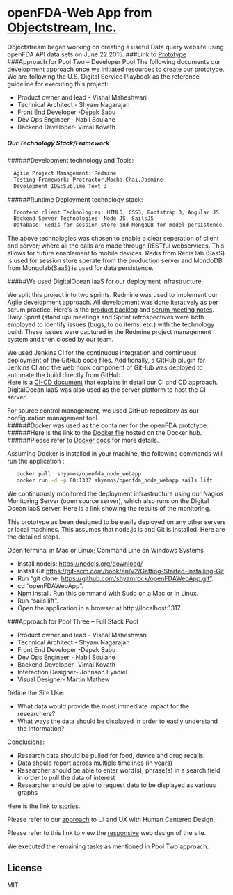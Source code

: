 # openFDA-Web App from [Objectstream, Inc.]

Objectstream	began	working	on	creating	a useful Data query website using openFDA API data sets	on	June 22 2015.
###Link to [Prototype]
###Approach	for	Pool	Two	– Developer	Pool
The	following	documents	our	development	approach	once	we	initiated	resources	to	create	our	prototype. We are	following	the	U.S.	Digital	Service	Playbook as the reference guideline for executing this project:
 - Product	owner	and	lead		- Vishal	Maheshwari
 - Technical	Architect - Shyam	Nagarajan
 - Front	End	Developer -Depak	Sabu
 - Dev	Ops	Engineer - Nabil	Soulane
 - Backend	Developer- Vimal	Kovath
  
##### Our	Technology	Stack/Framework
######Development	technology and Tools:

```sh 
  Agile Project Management: Redmine
  Testing Framework: Protractor,Mocha,Chai,Jasmine
  Development IDE:Sublime Text 3
```

######Runtime Deployment technology stack:

```sh 
  Frontend client Technologies: HTML5, CSS3, Bootstrap 3, Angular JS
  Backend Server Technologies: Node JS, SailsJS
  Database: Redis for session store and MongoDB for model persistence
```
The above technologies was chosen to enable a clear seperation of client and server; where all the calls are made through RESTful webservices. This allows for future enablement to mobile devices. Redis from Redis lab (SaaS) is used for session store sperate from the production server and MondoDB from Mongolab(SaaS) is used for data persistence.

#####We used DigitalOcean IaaS for our deployment infrastructure.

We	split	this	project	into	two	sprints.		Redmine	was	used to implement	our	Agile development	approach.		All	development	was	done iteratively	as per	scrum	practice.		Here’s	is the [product	backlog] and	[scrum meeting notes]. Daily Sprint (stand up)	meetings	and	Sprint retrospectives	were	both	employed	to	identify	issues	(bugs,	to	do	items,	etc.)	with	the	technology	build. These	issues	were	captured	in	the	Redmine	project management	system	and	then	closed	by	our	team.

We used	Jenkins	CI for the continuous	integration	and	continuous	deployment	of	the	GitHub	code	files.		Additionally,	a	GitHub	plugin	for	Jenkins	CI	and	the	web	hook	component	of	GitHub	was	deployed	to automate	the	build	directly	from	GitHub.		
Here	is	a	[CI-CD document]	that explains in detail our	CI	and	CD	approach. DigitalOcean	IaaS	was	also	used	as	the	server	platform	to	host	the	CI	server.		


For	source	control	management,	we	used GitHub	repository as our configuration management tool.		
######Docker	was	used	as	the	container	for	the	openFDA	prototype.		
######Here is the link to the [Docker file]	hosted	on	the	Docker	hub.
######Please refer to [Docker docs] for more details.	

Assuming	Docker	is	installed	in	your	machine,	the	following commands	will	run	the application	:

```sh 
   docker pull	shyamos/openfda_node_webapp
   docker run -d -p 80:1337 shyamos/openfda_node_webapp sails lift
```
We	continuously	monitored	the	deployment	infrastructure	using	our	Nagios	Monitoring	Server	(open	source	server), which also	runs	on	the	Digital	Ocean	IaaS server.		Here	is	a	link	showing	the	results	of	the	monitoring.		

This	prototype	as	been	designed	to	be	easily	deployed	on	any	other	servers	or	local	machines.	This	assumes	that	node.js	is	and	Git	is	installed. Here are	the	detailed steps.

Open	terminal	in	Mac	or	Linux;	Command	Line	on	Windows	Systems
 - Install	nodejs:	https://nodejs.org/download/
 - Install	Git:https://git-scm.com/book/en/v2/Getting-Started-Installing-Git
 - Run	“git clone:	https://github.com/shyamrock/openFDAWebApp.git”.
 - cd	“openFDAWebApp”.	
 - Npm	install.	Run	this	command	with	Sudo	on	a	Mac	or	in	Linux.
 - Run	“sails	lift”.
 - Open the	application	in	a	browser	at	http://localhost:1317.


###Approach	for	Pool	Three	– Full	Stack	Pool

 - Product	owner and	lead - Vishal	Maheshwari
 - Technical	Architect - Shyam	Nagarajan
 - Front	End	Developer -Depak	Sabu
 - Dev	Ops	Engineer - Nabil	Soulane
 - Backend	Developer- Vimal	Kovath
 - Interaction	Designer- Johnson Eyadiel
 - Visual	Designer- Martin	Mathew

Define	the	Site	Use:
- What	data	would	provide	the	most	immediate	impact	for	the	researchers?
- What	ways	the	data	should	be	displayed	in	order	to	easily	understand	the	information?

Conclusions:
- Research	data	should	be	pulled	for	food,	device	and	drug	recalls.
- Data	should	report	across	multiple	timelines	(in	years)
- Researcher	should	be	able	to	enter	word(s),	phrase(s)	in	a search	field	in	order	to	pull	the	data	of	interest
- Researcher	should	be	able	to	request	data	to	be	displayed	as	various	graphs	

Here is the link to [stories].

Please	refer to	our [approach] to UI and UX	with Human	Centered	Design.

Please refer to this link to view the [responsive] web design of the site.

We executed the remaining tasks as mentioned in Pool Two approach.

License
----

MIT

[Objectstream, Inc.]: http://objectstream.com
[Prototype]:http://104.236.11.72/
[Docker file]:https://registry.hub.docker.com/u/shyamos/openfda_node_webapp/
[Docker docs]:https://github.com/shyamrock/openFDAWebApp/blob/master/docs/ContainerDeployment-Docker.pdf
[CI-CD document]:https://github.com/shyamrock/openFDAWebApp/blob/master/docs/ContinuousIntegrationandContinuousDevelopment.pdf
[product backlog]:https://github.com/shyamrock/openFDAWebApp/blob/master/docs/openfdadataqueryui-gantt.pdf
[scrum meeting notes]:https://github.com/shyamrock/openFDAWebApp/blob/master/docs/ScrumMeetingNotes.pdf
[stories]:https://github.com/shyamrock/openFDAWebApp/blob/master/docs/OpenFDA_User%20Stories.pdf
[approach]:https://github.com/shyamrock/openFDAWebApp/blob/master/docs/%20UX%20and%20UI%20design%20for%20OpenFDA.pdf
[responsive]:https://github.com/shyamrock/openFDAWebApp/blob/master/docs/RWD%20Sample.pdf
